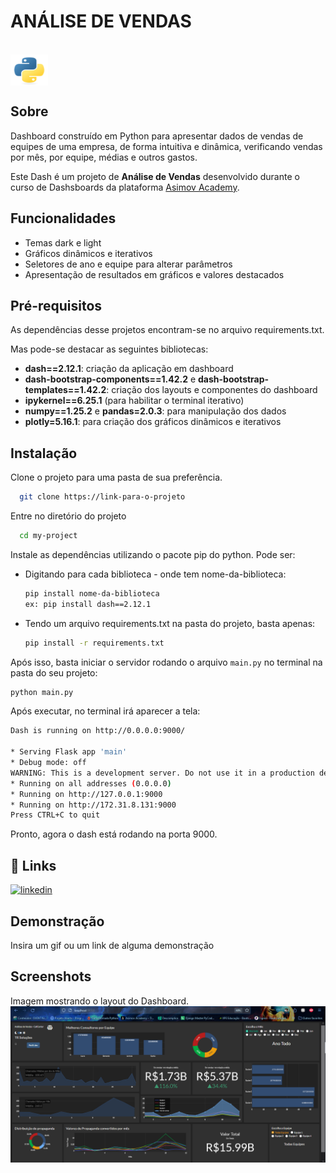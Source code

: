 # ANÁLISE DE VENDAS 
<!-- Emoji e Language Tools -->
<div style="display: inline_block"><br>
<img align="center" alt="Thercio-Python" height="50" width="60" src="https://raw.githubusercontent.com/devicons/devicon/master/icons/python/python-original.svg">
</div>

## Sobre
Dashboard construído em Python para apresentar dados de vendas de equipes de uma empresa, de forma intuitiva e dinâmica, verificando vendas por mês, por equipe, médias e outros gastos.

Este Dash é um projeto de **Análise de Vendas** desenvolvido durante o curso de Dashsboards da plataforma [Asimov Academy](https://asimov.academy/).


## Funcionalidades

- Temas dark e light
- Gráficos dinâmicos e iterativos
- Seletores de ano e equipe para alterar parâmetros
- Apresentação de resultados em gráficos e valores destacados


## Pré-requisitos

As dependências desse projetos encontram-se no arquivo requirements.txt.

Mas pode-se destacar as seguintes bibliotecas:
 - **dash==2.12.1**: criação da aplicação em dashboard
 - **dash-bootstrap-components==1.42.2** e **dash-bootstrap-templates==1.42.2**: criação dos layouts e componentes do dashboard
 - **ipykernel==6.25.1** (para habilitar o terminal iterativo)
 - **numpy==1.25.2** e **pandas=2.0.3**: para manipulação dos dados
 - **plotly=5.16.1**: para criação dos gráficos dinâmicos e iterativos




## Instalação

Clone o projeto para uma pasta de sua preferência.

```bash
  git clone https://link-para-o-projeto
```

Entre no diretório do projeto

```bash
  cd my-project
```

Instale as dependências utilizando o pacote pip do python. Pode ser:
- Digitando para cada biblioteca - onde tem nome-da-biblioteca:

    ```bash
    pip install nome-da-biblioteca
    ex: pip install dash==2.12.1
    ```
- Tendo um arquivo requirements.txt na pasta do projeto, basta apenas:

    ```bash
    pip install -r requirements.txt
    ```

Após isso, basta iniciar o servidor rodando o arquivo ```main.py``` no terminal na pasta do seu projeto:

```bash
python main.py
```

Após executar, no terminal irá aparecer a tela:

```bash
Dash is running on http://0.0.0.0:9000/

* Serving Flask app 'main'
* Debug mode: off
WARNING: This is a development server. Do not use it in a production deployment. Use a production WSGI server instead.
* Running on all addresses (0.0.0.0)
* Running on http://127.0.0.1:9000
* Running on http://172.31.8.131:9000
Press CTRL+C to quit
```
Pronto, agora o dash está rodando na porta 9000.
    
## 🔗 Links
[![linkedin](https://img.shields.io/badge/linkedin-0A66C2?style=for-the-badge&logo=linkedin&logoColor=white)](https://www.linkedin.com/in/thercio-rodrigues/)


## Demonstração

Insira um gif ou um link de alguma demonstração


## Screenshots

Imagem mostrando o layout do Dashboard.
<img src="https://raw.githubusercontent.com/thercior/Dash-Analise-Vendas/main/assets/img/Captura%20de%20tela%202023-09-25%20202307.png" alt="Layout Dash">


